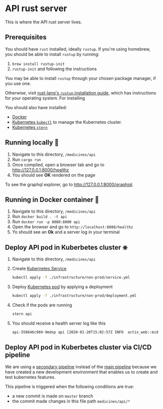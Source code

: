 # API rust server

This is where the API rust server lives.

## Prerequisites

You should have `rust` installed, ideally `rustup`.
If you're using homebrew, you should be able to install `rustup` by running:

1. `brew install rustup-init`
2. `rustup-init` and following the instructions

You may be able to install `rustup` through your chosen package manager, if you use one.

Otherwise, visit [rust-lang's `rustup` installation guide][rustup install], which has instructions for your operating system.
For installing

You should also have installed:

- [Docker][docker install]
- [Kubernetes `kubectl`][kubernetes install] to manage the Kubernetes cluster.
- [Kubernetes `stern`][stern]

## Running locally 🦀

1. Navigate to this directory, `/medicines/api`
2. Run `cargo run`
3. Once compiled, open a browser tab and go to http://127.0.0.1:8000/healthz
4. You should see **OK** rendered on the page

To see the graphql explorer, go to http://127.0.0.1:8000/graphiql.

## Running in Docker container 🐳

1. Navigate to this directory, `/medicines/api`
2. Run `docker build . -t api`
3. Run `docker run -p 8080:8000 api`
4. Open the browser and go to `http://localhost:8080/healthz`
5. Yo should see an **Ok** and a server log in your terminal

## Deploy API pod in Kuberbetes cluster ⎈

1. Navigate to this directory, `/medicines/api`
2. Create [Kubernetes Service][kubernetes service]

   ```sh
   kubectl apply -f ./infrastructure/non-prod/service.yml
   ```

3. Deploy [Kubernetes pod][kubernetes pod] by applying a deployment

   ```sh
   kubectl apply -f ./infrastructure/non-prod/deployment.yml
   ```

4. Check if the pods are running

   ```sh
   stern api
   ```

5. You should receive a health server log like this

   ```sh
   api-558646c969-9mdxp api [2020-01-20T15:02:57Z INFO  actix_web::middleware::logger] 10.244.1.1:51524 "GET /healthz HTTP/1.1" 200 2 "-" "kube-probe/1.14" 0.000059
   ```

[rustup install]: https://www.rust-lang.org/tools/install "Install Rust - Rust Programming Language"
[docker install]: https://docs.docker.com/install/ "Install Docker"
[kubernetes install]: https://kubernetes.io/docs/tasks/tools/install-kubectl/ "Install Kubernetes"
[stern]: https://github.com/wercker/stern "Stern - GitHub"
[kubernetes service]: https://kubernetes.io/docs/concepts/services-networking/service/ "Service - Kubernetes Documentation"
[kubernetes pod]: https://kubernetes.io/docs/concepts/workloads/pods/pod/ "Pod - Kubernetes Documentation"

## Deploy API pod in Kuberbetes cluster via CI/CD pipeline

We are using a [secondary pipeline](./azure-pipeline.yml) instead of the [main pipeline](../../azure-pipelines.yml) because we have created a new development environment that enables us to create and test kubernetes features.

This pipeline is triggered when the following conditions are true:

- a new commit is made on `master` branch
- the commit made changes in this file path `medicines/api/*`
